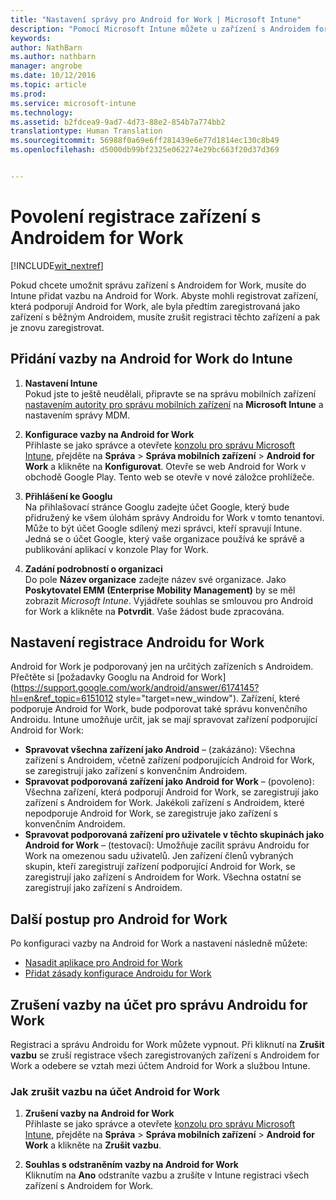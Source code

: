 ```yaml
---
title: "Nastavení správy pro Android for Work | Microsoft Intune"
description: "Pomocí Microsoft Intune můžete u zařízení s Androidem for Work povolit správu mobilních zařízení (MDM)."
keywords: 
author: NathBarn
ms.author: nathbarn
manager: angrobe
ms.date: 10/12/2016
ms.topic: article
ms.prod: 
ms.service: microsoft-intune
ms.technology: 
ms.assetid: b2fdcea9-9ad7-4d73-88e2-854b7a774bb2
translationtype: Human Translation
ms.sourcegitcommit: 56988f0a69e6ff281439e6e77d1814ec130c8b49
ms.openlocfilehash: d5000db99bf2325e062274e29bc663f20d37d369


---
```


# <a name="enable-enrollment-of-android-for-work-devices"></a>Povolení registrace zařízení s Androidem for Work

[!INCLUDE[wit_nextref](../includes/afw_rollout_disclaimer.md)]

Pokud chcete umožnit správu zařízení s Androidem for Work, musíte do Intune přidat vazbu na Android for Work. Abyste mohli registrovat zařízení, která podporují Android for Work, ale byla předtím zaregistrovaná jako zařízení s běžným Androidem, musíte zrušit registraci těchto zařízení a pak je znovu zaregistrovat.

## <a name="add-android-for-work-binding-for-intune"></a>Přidání vazby na Android for Work do Intune

1. **Nastavení Intune**<br>
Pokud jste to ještě neudělali, připravte se na správu mobilních zařízení [nastavením autority pro správu mobilních zařízení](prerequisites-for-enrollment.md#set-mobile-device-management-authority) na **Microsoft Intune** a nastavením správy MDM.

2. **Konfigurace vazby na Android for Work**<br>
   Přihlaste se jako správce a otevřete [konzolu pro správu Microsoft Intune](http://manage.microsoft.com), přejděte na **Správa** &gt; **Správa mobilních zařízení** &gt; **Android for Work** a klikněte na **Konfigurovat**. Otevře se web Android for Work v obchodě Google Play. Tento web se otevře v nové záložce prohlížeče.

3. **Přihlášení ke Googlu**<br>
   Na přihlašovací stránce Googlu zadejte účet Google, který bude přidružený ke všem úlohám správy Androidu for Work v tomto tenantovi. Může to být účet Google sdílený mezi správci, kteří spravují Intune. Jedná se o účet Google, který vaše organizace používá ke správě a publikování aplikací v konzole Play for Work.

4. **Zadání podrobností o organizaci**<br>
   Do pole **Název organizace** zadejte název své organizace. Jako **Poskytovatel EMM (Enterprise Mobility Management)** by se měl zobrazit *Microsoft Intune*. Vyjádřete souhlas se smlouvou pro Android for Work a klikněte na **Potvrdit**. Vaše žádost bude zpracována.

## <a name="specify-android-for-work-enrollment-settings"></a>Nastavení registrace Androidu for Work
   Android for Work je podporovaný jen na určitých zařízeních s Androidem. Přečtěte si [požadavky Googlu na Android for Work](https://support.google.com/work/android/answer/6174145?hl=en&ref_topic=6151012 style="target=new_window").  Zařízení, které podporuje Android for Work, bude podporovat také správu konvenčního Androidu.  Intune umožňuje určit, jak se mají spravovat zařízení podporující Android for Work:

   - **Spravovat všechna zařízení jako Android** – (zakázáno): Všechna zařízení s Androidem, včetně zařízení podporujících Android for Work, se zaregistrují jako zařízení s konvenčním Androidem.
   - **Spravovat podporovaná zařízení jako Android for Work** – (povoleno): Všechna zařízení, která podporují Android for Work, se zaregistrují jako zařízení s Androidem for Work. Jakékoli zařízení s Androidem, které nepodporuje Android for Work, se zaregistruje jako zařízení s konvenčním Androidem.
   - **Spravovat podporovaná zařízení pro uživatele v těchto skupinách jako Android for Work** – (testovací): Umožňuje zacílit správu Androidu for Work na omezenou sadu uživatelů. Jen zařízení členů vybraných skupin, kteří zaregistrují zařízení podporující Android for Work, se zaregistrují jako zařízení s Androidem for Work. Všechna ostatní se zaregistrují jako zařízení s Androidem.

## <a name="next-steps-for-android-for-work"></a>Další postup pro Android for Work
Po konfiguraci vazby na Android for Work a nastavení následně můžete:
- [Nasadit aplikace pro Android for Work](android-for-work-apps.md)
- [Přidat zásady konfigurace Androidu for Work](android-for-work-policy-settings-in-microsoft-intune.md)

## <a name="unbinding-your-android-for-work-administrative-account"></a>Zrušení vazby na účet pro správu Androidu for Work

Registraci a správu Androidu for Work můžete vypnout. Při kliknutí na **Zrušit vazbu** se zruší registrace všech zaregistrovaných zařízení s Androidem for Work a odebere se vztah mezi účtem Android for Work a službou Intune.

### <a name="how-to-unbind-an-android-for-work-account"></a>Jak zrušit vazbu na účet Android for Work

1. **Zrušení vazby na Android for Work**<br>
    Přihlaste se jako správce a otevřete [konzolu pro správu Microsoft Intune](http://manage.microsoft.com), přejděte na **Správa** &gt; **Správa mobilních zařízení** &gt; **Android for Work** a klikněte na **Zrušit vazbu**.

2. **Souhlas s odstraněním vazby na Android for Work**<br>
  Kliknutím na **Ano** odstraníte vazbu a zrušíte v Intune registraci všech zařízení s Androidem for Work.



<!--HONumber=Nov16_HO1-->


